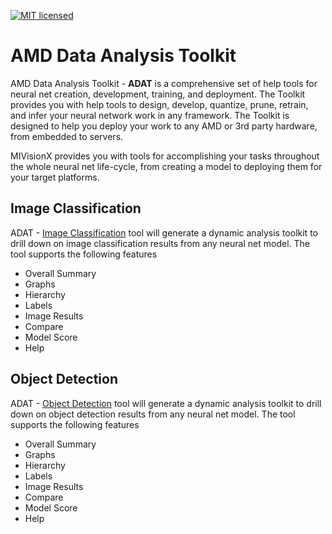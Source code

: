 [![MIT licensed](https://img.shields.io/badge/license-MIT-blue.svg)](https://opensource.org/licenses/MIT)

# AMD Data Analysis Toolkit

AMD Data Analysis Toolkit - **ADAT** is a comprehensive set of help tools for neural net creation, development, training, and deployment. The Toolkit provides you with help tools to design, develop, quantize, prune, retrain, and infer your neural network work in any framework. The Toolkit is designed to help you deploy your work to any AMD or 3rd party hardware, from embedded to servers.

MIVisionX provides you with tools for accomplishing your tasks throughout the whole neural net life-cycle, from creating a model to deploying them for your target platforms.

## Image Classification

ADAT - [Image Classification](classification) tool will generate a dynamic analysis toolkit to drill down on image classification results from any neural net model. The tool supports the following features

* Overall Summary
* Graphs
* Hierarchy
* Labels
* Image Results
* Compare
* Model Score
* Help

## Object Detection

ADAT - [Object Detection](object_detection) tool will generate a dynamic analysis toolkit to drill down on object detection results from any neural net model. The tool supports the following features

* Overall Summary
* Graphs
* Hierarchy
* Labels
* Image Results
* Compare
* Model Score
* Help
